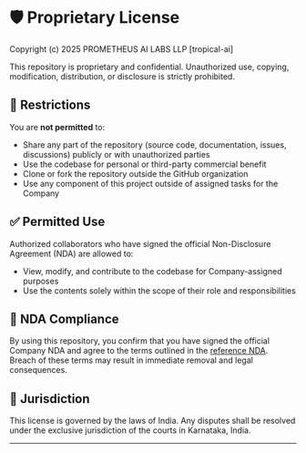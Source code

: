 # 🛡️ Proprietary License

Copyright (c) 2025 PROMETHEUS AI LABS LLP [tropical-ai]

This repository is proprietary and confidential. Unauthorized use, copying, modification, distribution, or disclosure is strictly prohibited.

## 🚫 Restrictions

You are **not permitted** to:

- Share any part of the repository (source code, documentation, issues, discussions) publicly or with unauthorized parties
- Use the codebase for personal or third-party commercial benefit
- Clone or fork the repository outside the GitHub organization
- Use any component of this project outside of assigned tasks for the Company

## ✅ Permitted Use

Authorized collaborators who have signed the official Non-Disclosure Agreement (NDA) are allowed to:

- View, modify, and contribute to the codebase for Company-assigned purposes
- Use the contents solely within the scope of their role and responsibilities

## 📄 NDA Compliance

By using this repository, you confirm that you have signed the official Company NDA and agree to the terms outlined in the [reference NDA](./NDA.md). Breach of these terms may result in immediate removal and legal consequences.

## 📍 Jurisdiction

This license is governed by the laws of India. Any disputes shall be resolved under the exclusive jurisdiction of the courts in Karnataka, India.

---
